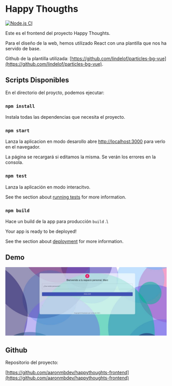 # Happy Thougths 

[![Node.js CI](https://github.com/aaronmbdev/happythoughts-frontend/actions/workflows/node.js.yml/badge.svg)](https://github.com/aaronmbdev/happythoughts-frontend/actions/workflows/node.js.yml)

Este es el frontend del proyecto Happy Thoughts. 

Para el diseño de la web, hemos utilizado React con una plantilla que nos ha servido de base.

Github de la plantilla utilizada: [https://github.com/lindelof/particles-bg-vue](https://github.com/lindelof/particles-bg-vue).

## Scripts Disponibles

En el directorio del proycto, podemos ejecutar:

### `npm install`

Instala todas las dependencias que necesita el proyecto.

### `npm start`

Lanza la aplicacion en modo desarollo
abre [http://localhost:3000](http://localhost:3000) para verlo en el navegador.

La página se recargará si editamos la misma.
Se verán los errores en la consola.

### `npm test`

Lanza la aplicación en modo interacitvo.

See the section about [running tests](https://facebook.github.io/create-react-app/docs/running-tests) for more information.

### `npm build`

Hace un build de la app para producción  `build` .\

Your app is ready to be deployed!

See the section about [deployment](https://facebook.github.io/create-react-app/docs/deployment) for more information.

## Demo

![](images/demo1.jpg)

## Github

Repositorio del proyecto: 

[https://github.com/aaronmbdev/happythoughts-frontend](https://github.com/aaronmbdev/happythoughts-frontend)

